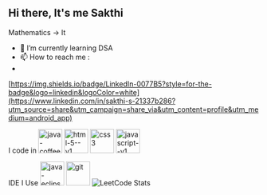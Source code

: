 ## Hi there, It's me Sakthi

Mathematics -> It

- 🌱 I’m currently learning DSA
- 📫 How to reach me :
- <br />
[https://img.shields.io/badge/LinkedIn-0077B5?style=for-the-badge&logo=linkedin&logoColor=white](https://www.linkedin.com/in/sakthi-s-21337b286?utm_source=share&utm_campaign=share_via&utm_content=profile&utm_medium=android_app)
 
I code in
<img width="48" height="48" src="https://img.icons8.com/color/48/java-coffee-cup-logo--v1.png" alt="java-coffee-cup-logo--v1"/> <img width="48" height="48" src="https://img.icons8.com/color/48/html-5--v1.png" alt="html-5--v1"/> <img width="48" height="48" src="https://img.icons8.com/color/48/css3.png" alt="css3"/> <img width="48" height="48" src="https://img.icons8.com/color/48/javascript--v1.png" alt="javascript--v1"/>

IDE I Use
<img width="48" height="48" src="https://img.icons8.com/officexs/16/000000/java-eclipse.png" alt="java-eclipse"/>  <img width="48" height="48" src="https://img.icons8.com/color/48/git.png" alt="git"/>
![LeetCode Stats](https://leetcard.jacoblin.cool/sakthi_2912?theme=light&font=Marmelad)


  
